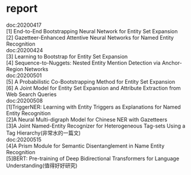 # report

doc:20200417  
[1] End-to-End Bootstrapping Neural Network for Entity Set Expansion  
[2] Gazetteer-Enhanced Attentive Neural Networks for Named Entity Recognition  
doc:20200424  
[3] Learning to Bootstrap for Entity Set Expansion  
[4] Sequence-to-Nuggets: Nested Entity Mention Detection via Anchor-Region Networks  
doc:20200501  
[5] A Probabilistic Co-Bootstrapping Method for Entity Set Expansion  
[6] A Joint Model for Entity Set Expansion and Attribute Extraction from Web Search Queries  
doc:20200508  
[1]TriggerNER: Learning with Entity Triggers as Explanations for Named Entity Recognition  
[2]A Neural Multi-digraph Model for Chinese NER with Gazetteers  
[3]A Joint Named-Entity Recognizer for Heterogeneous Tag-sets Using a Tag Hierarchy(非常水的一篇文)  
doc:20200515  
[4]A Prism Module for Semantic Disentanglement in Name Entity Recognition  
[5]BERT: Pre-training of Deep Bidirectional Transformers for Language Understanding(值得好好研究)  